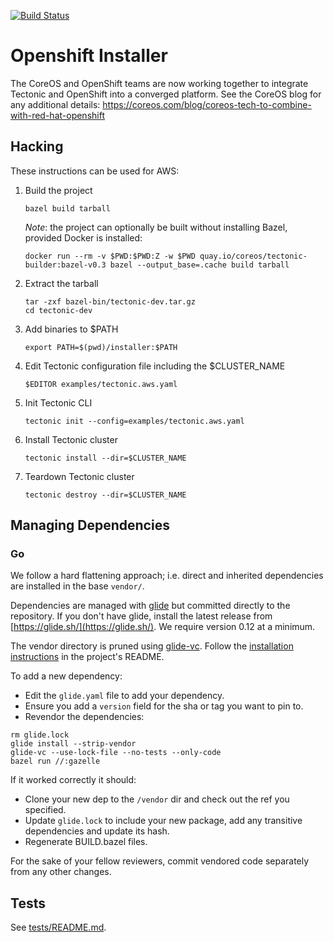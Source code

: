 [![Build Status](https://travis-ci.org/openshift/installer.svg?branch=master)](https://travis-ci.org/openshift/installer)

# Openshift Installer

The CoreOS and OpenShift teams are now working together to integrate Tectonic and OpenShift into a converged platform.
See the CoreOS blog for any additional details:
https://coreos.com/blog/coreos-tech-to-combine-with-red-hat-openshift

## Hacking

These instructions can be used for AWS:

1. Build the project
    ```shell
    bazel build tarball
    ```

    *Note*: the project can optionally be built without installing Bazel, provided Docker is installed:
    ```shell
    docker run --rm -v $PWD:$PWD:Z -w $PWD quay.io/coreos/tectonic-builder:bazel-v0.3 bazel --output_base=.cache build tarball
    ```

2. Extract the tarball
    ```shell
    tar -zxf bazel-bin/tectonic-dev.tar.gz
    cd tectonic-dev
    ```

3. Add binaries to $PATH
    ```shell
    export PATH=$(pwd)/installer:$PATH
    ```

4. Edit Tectonic configuration file including the $CLUSTER_NAME
    ```shell
    $EDITOR examples/tectonic.aws.yaml
    ```

5. Init Tectonic CLI
    ```shell
    tectonic init --config=examples/tectonic.aws.yaml
    ```

6. Install Tectonic cluster
    ```shell
    tectonic install --dir=$CLUSTER_NAME
    ```

7. Teardown Tectonic cluster
    ```shell
    tectonic destroy --dir=$CLUSTER_NAME
    ```

## Managing Dependencies
### Go

We follow a hard flattening approach; i.e. direct and inherited dependencies are installed in the base `vendor/`.

Dependencies are managed with [glide](https://glide.sh/) but committed directly to the repository. If you don't have glide, install the latest release from [https://glide.sh/](https://glide.sh/). We require version 0.12 at a minimum.

The vendor directory is pruned using [glide-vc](https://github.com/sgotti/glide-vc). Follow the [installation instructions](https://github.com/sgotti/glide-vc#install) in the project's README.

To add a new dependency:
- Edit the `glide.yaml` file to add your dependency.
- Ensure you add a `version` field for the sha or tag you want to pin to.
- Revendor the dependencies:

```
rm glide.lock
glide install --strip-vendor
glide-vc --use-lock-file --no-tests --only-code
bazel run //:gazelle
```

If it worked correctly it should:
- Clone your new dep to the `/vendor` dir and check out the ref you specified.
- Update `glide.lock` to include your new package, add any transitive dependencies and update its hash.
- Regenerate BUILD.bazel files.

For the sake of your fellow reviewers, commit vendored code separately from any other changes.

## Tests

See [tests/README.md](tests/README.md).
